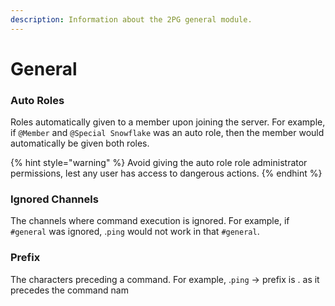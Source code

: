```yaml
---
description: Information about the 2PG general module.
---
```


# General

### Auto Roles

Roles automatically given to a member upon joining the server. For example, if `@Member` and `@Special Snowflake` was an auto role, then the member would automatically be given both roles.

{% hint style="warning" %}
Avoid giving the auto role role administrator permissions, lest any user has access to dangerous actions.
{% endhint %}

### Ignored Channels

The channels where command execution is ignored. For example, if `#general` was ignored, .`ping` would not work in that `#general`.

### Prefix

The characters preceding a command. For example, .`ping` -&gt; prefix is . as it precedes the command nam

